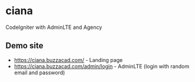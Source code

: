 # ciana 

CodeIgniter with AdminLTE and Agency

## Demo site

* https://ciana.buzzacad.com/ - Landing page
* https://ciana.buzzacad.com/admin/login - AdminLTE (login with random email and password)

